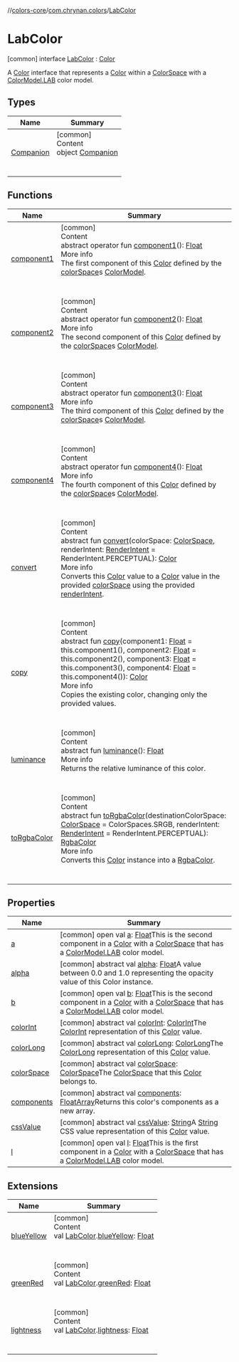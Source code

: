 //[colors-core](../../../index.md)/[com.chrynan.colors](../index.md)/[LabColor](index.md)



# LabColor  
 [common] interface [LabColor](index.md) : [Color](../-color/index.md)

A [Color](../-color/index.md) interface that represents a [Color](../-color/index.md) within a [ColorSpace](../../com.chrynan.colors.space/-color-space/index.md) with a [ColorModel.LAB](../../com.chrynan.colors.space/-color-model/-l-a-b/index.md) color model.

   


## Types  
  
|  Name |  Summary | 
|---|---|
| <a name="com.chrynan.colors/LabColor.Companion///PointingToDeclaration/"></a>[Companion](-companion/index.md)| <a name="com.chrynan.colors/LabColor.Companion///PointingToDeclaration/"></a>[common]  <br>Content  <br>object [Companion](-companion/index.md)  <br><br><br>|


## Functions  
  
|  Name |  Summary | 
|---|---|
| <a name="com.chrynan.colors/Color/component1/#/PointingToDeclaration/"></a>[component1](../-color/component1.md)| <a name="com.chrynan.colors/Color/component1/#/PointingToDeclaration/"></a>[common]  <br>Content  <br>abstract operator fun [component1](../-color/component1.md)(): [Float](https://kotlinlang.org/api/latest/jvm/stdlib/kotlin/-float/index.html)  <br>More info  <br>The first component of this [Color](../-color/index.md) defined by the [colorSpace](../-color/color-space.md)s [ColorModel](../../com.chrynan.colors.space/-color-model/index.md).  <br><br><br>|
| <a name="com.chrynan.colors/Color/component2/#/PointingToDeclaration/"></a>[component2](../-color/component2.md)| <a name="com.chrynan.colors/Color/component2/#/PointingToDeclaration/"></a>[common]  <br>Content  <br>abstract operator fun [component2](../-color/component2.md)(): [Float](https://kotlinlang.org/api/latest/jvm/stdlib/kotlin/-float/index.html)  <br>More info  <br>The second component of this [Color](../-color/index.md) defined by the [colorSpace](../-color/color-space.md)s [ColorModel](../../com.chrynan.colors.space/-color-model/index.md).  <br><br><br>|
| <a name="com.chrynan.colors/Color/component3/#/PointingToDeclaration/"></a>[component3](../-color/component3.md)| <a name="com.chrynan.colors/Color/component3/#/PointingToDeclaration/"></a>[common]  <br>Content  <br>abstract operator fun [component3](../-color/component3.md)(): [Float](https://kotlinlang.org/api/latest/jvm/stdlib/kotlin/-float/index.html)  <br>More info  <br>The third component of this [Color](../-color/index.md) defined by the [colorSpace](../-color/color-space.md)s [ColorModel](../../com.chrynan.colors.space/-color-model/index.md).  <br><br><br>|
| <a name="com.chrynan.colors/Color/component4/#/PointingToDeclaration/"></a>[component4](../-color/component4.md)| <a name="com.chrynan.colors/Color/component4/#/PointingToDeclaration/"></a>[common]  <br>Content  <br>abstract operator fun [component4](../-color/component4.md)(): [Float](https://kotlinlang.org/api/latest/jvm/stdlib/kotlin/-float/index.html)  <br>More info  <br>The fourth component of this [Color](../-color/index.md) defined by the [colorSpace](../-color/color-space.md)s [ColorModel](../../com.chrynan.colors.space/-color-model/index.md).  <br><br><br>|
| <a name="com.chrynan.colors/Color/convert/#com.chrynan.colors.space.ColorSpace#com.chrynan.colors.space.RenderIntent/PointingToDeclaration/"></a>[convert](../-color/convert.md)| <a name="com.chrynan.colors/Color/convert/#com.chrynan.colors.space.ColorSpace#com.chrynan.colors.space.RenderIntent/PointingToDeclaration/"></a>[common]  <br>Content  <br>abstract fun [convert](../-color/convert.md)(colorSpace: [ColorSpace](../../com.chrynan.colors.space/-color-space/index.md), renderIntent: [RenderIntent](../../com.chrynan.colors.space/-render-intent/index.md) = RenderIntent.PERCEPTUAL): [Color](../-color/index.md)  <br>More info  <br>Converts this [Color](../-color/index.md) value to a [Color](../-color/index.md) value in the provided [colorSpace](../-color/convert.md) using the provided [renderIntent](../-color/convert.md).  <br><br><br>|
| <a name="com.chrynan.colors/Color/copy/#kotlin.Float#kotlin.Float#kotlin.Float#kotlin.Float/PointingToDeclaration/"></a>[copy](../-color/copy.md)| <a name="com.chrynan.colors/Color/copy/#kotlin.Float#kotlin.Float#kotlin.Float#kotlin.Float/PointingToDeclaration/"></a>[common]  <br>Content  <br>abstract fun [copy](../-color/copy.md)(component1: [Float](https://kotlinlang.org/api/latest/jvm/stdlib/kotlin/-float/index.html) = this.component1(), component2: [Float](https://kotlinlang.org/api/latest/jvm/stdlib/kotlin/-float/index.html) = this.component2(), component3: [Float](https://kotlinlang.org/api/latest/jvm/stdlib/kotlin/-float/index.html) = this.component3(), component4: [Float](https://kotlinlang.org/api/latest/jvm/stdlib/kotlin/-float/index.html) = this.component4()): [Color](../-color/index.md)  <br>More info  <br>Copies the existing color, changing only the provided values.  <br><br><br>|
| <a name="com.chrynan.colors/Color/luminance/#/PointingToDeclaration/"></a>[luminance](../-color/luminance.md)| <a name="com.chrynan.colors/Color/luminance/#/PointingToDeclaration/"></a>[common]  <br>Content  <br>abstract fun [luminance](../-color/luminance.md)(): [Float](https://kotlinlang.org/api/latest/jvm/stdlib/kotlin/-float/index.html)  <br>More info  <br>Returns the relative luminance of this color.  <br><br><br>|
| <a name="com.chrynan.colors/Color/toRgbaColor/#com.chrynan.colors.space.ColorSpace#com.chrynan.colors.space.RenderIntent/PointingToDeclaration/"></a>[toRgbaColor](../-color/to-rgba-color.md)| <a name="com.chrynan.colors/Color/toRgbaColor/#com.chrynan.colors.space.ColorSpace#com.chrynan.colors.space.RenderIntent/PointingToDeclaration/"></a>[common]  <br>Content  <br>abstract fun [toRgbaColor](../-color/to-rgba-color.md)(destinationColorSpace: [ColorSpace](../../com.chrynan.colors.space/-color-space/index.md) = ColorSpaces.SRGB, renderIntent: [RenderIntent](../../com.chrynan.colors.space/-render-intent/index.md) = RenderIntent.PERCEPTUAL): [RgbaColor](../-rgba-color/index.md)  <br>More info  <br>Converts this [Color](../-color/index.md) instance into a [RgbaColor](../-rgba-color/index.md).  <br><br><br>|


## Properties  
  
|  Name |  Summary | 
|---|---|
| <a name="com.chrynan.colors/LabColor/a/#/PointingToDeclaration/"></a>[a](a.md)| <a name="com.chrynan.colors/LabColor/a/#/PointingToDeclaration/"></a> [common] open val [a](a.md): [Float](https://kotlinlang.org/api/latest/jvm/stdlib/kotlin/-float/index.html)This is the second component in a [Color](../-color/index.md) with a [ColorSpace](../../com.chrynan.colors.space/-color-space/index.md) that has a [ColorModel.LAB](../../com.chrynan.colors.space/-color-model/-l-a-b/index.md) color model.   <br>|
| <a name="com.chrynan.colors/LabColor/alpha/#/PointingToDeclaration/"></a>[alpha](index.md#%5Bcom.chrynan.colors%2FLabColor%2Falpha%2F%23%2FPointingToDeclaration%2F%5D%2FProperties%2F-144979981)| <a name="com.chrynan.colors/LabColor/alpha/#/PointingToDeclaration/"></a> [common] abstract val [alpha](index.md#%5Bcom.chrynan.colors%2FLabColor%2Falpha%2F%23%2FPointingToDeclaration%2F%5D%2FProperties%2F-144979981): [Float](https://kotlinlang.org/api/latest/jvm/stdlib/kotlin/-float/index.html)A value between 0.0 and 1.0 representing the opacity value of this Color instance.   <br>|
| <a name="com.chrynan.colors/LabColor/b/#/PointingToDeclaration/"></a>[b](b.md)| <a name="com.chrynan.colors/LabColor/b/#/PointingToDeclaration/"></a> [common] open val [b](b.md): [Float](https://kotlinlang.org/api/latest/jvm/stdlib/kotlin/-float/index.html)This is the second component in a [Color](../-color/index.md) with a [ColorSpace](../../com.chrynan.colors.space/-color-space/index.md) that has a [ColorModel.LAB](../../com.chrynan.colors.space/-color-model/-l-a-b/index.md) color model.   <br>|
| <a name="com.chrynan.colors/LabColor/colorInt/#/PointingToDeclaration/"></a>[colorInt](index.md#%5Bcom.chrynan.colors%2FLabColor%2FcolorInt%2F%23%2FPointingToDeclaration%2F%5D%2FProperties%2F-144979981)| <a name="com.chrynan.colors/LabColor/colorInt/#/PointingToDeclaration/"></a> [common] abstract val [colorInt](index.md#%5Bcom.chrynan.colors%2FLabColor%2FcolorInt%2F%23%2FPointingToDeclaration%2F%5D%2FProperties%2F-144979981): [ColorInt](../-color-int/index.md)The [ColorInt](../-color-int/index.md) representation of this [Color](../-color/index.md) value.   <br>|
| <a name="com.chrynan.colors/LabColor/colorLong/#/PointingToDeclaration/"></a>[colorLong](index.md#%5Bcom.chrynan.colors%2FLabColor%2FcolorLong%2F%23%2FPointingToDeclaration%2F%5D%2FProperties%2F-144979981)| <a name="com.chrynan.colors/LabColor/colorLong/#/PointingToDeclaration/"></a> [common] abstract val [colorLong](index.md#%5Bcom.chrynan.colors%2FLabColor%2FcolorLong%2F%23%2FPointingToDeclaration%2F%5D%2FProperties%2F-144979981): [ColorLong](../-color-long/index.md)The [ColorLong](../-color-long/index.md) representation of this [Color](../-color/index.md) value.   <br>|
| <a name="com.chrynan.colors/LabColor/colorSpace/#/PointingToDeclaration/"></a>[colorSpace](index.md#%5Bcom.chrynan.colors%2FLabColor%2FcolorSpace%2F%23%2FPointingToDeclaration%2F%5D%2FProperties%2F-144979981)| <a name="com.chrynan.colors/LabColor/colorSpace/#/PointingToDeclaration/"></a> [common] abstract val [colorSpace](index.md#%5Bcom.chrynan.colors%2FLabColor%2FcolorSpace%2F%23%2FPointingToDeclaration%2F%5D%2FProperties%2F-144979981): [ColorSpace](../../com.chrynan.colors.space/-color-space/index.md)The [ColorSpace](../../com.chrynan.colors.space/-color-space/index.md) that this [Color](../-color/index.md) belongs to.   <br>|
| <a name="com.chrynan.colors/LabColor/components/#/PointingToDeclaration/"></a>[components](index.md#%5Bcom.chrynan.colors%2FLabColor%2Fcomponents%2F%23%2FPointingToDeclaration%2F%5D%2FProperties%2F-144979981)| <a name="com.chrynan.colors/LabColor/components/#/PointingToDeclaration/"></a> [common] abstract val [components](index.md#%5Bcom.chrynan.colors%2FLabColor%2Fcomponents%2F%23%2FPointingToDeclaration%2F%5D%2FProperties%2F-144979981): [FloatArray](https://kotlinlang.org/api/latest/jvm/stdlib/kotlin/-float-array/index.html)Returns this color's components as a new array.   <br>|
| <a name="com.chrynan.colors/LabColor/cssValue/#/PointingToDeclaration/"></a>[cssValue](index.md#%5Bcom.chrynan.colors%2FLabColor%2FcssValue%2F%23%2FPointingToDeclaration%2F%5D%2FProperties%2F-144979981)| <a name="com.chrynan.colors/LabColor/cssValue/#/PointingToDeclaration/"></a> [common] abstract val [cssValue](index.md#%5Bcom.chrynan.colors%2FLabColor%2FcssValue%2F%23%2FPointingToDeclaration%2F%5D%2FProperties%2F-144979981): [String](https://kotlinlang.org/api/latest/jvm/stdlib/kotlin/-string/index.html)A [String](https://kotlinlang.org/api/latest/jvm/stdlib/kotlin/-string/index.html) CSS value representation of this [Color](../-color/index.md) value.   <br>|
| <a name="com.chrynan.colors/LabColor/l/#/PointingToDeclaration/"></a>[l](l.md)| <a name="com.chrynan.colors/LabColor/l/#/PointingToDeclaration/"></a> [common] open val [l](l.md): [Float](https://kotlinlang.org/api/latest/jvm/stdlib/kotlin/-float/index.html)This is the first component in a [Color](../-color/index.md) with a [ColorSpace](../../com.chrynan.colors.space/-color-space/index.md) that has a [ColorModel.LAB](../../com.chrynan.colors.space/-color-model/-l-a-b/index.md) color model.   <br>|


## Extensions  
  
|  Name |  Summary | 
|---|---|
| <a name="com.chrynan.colors//blueYellow/com.chrynan.colors.LabColor#/PointingToDeclaration/"></a>[blueYellow](../blue-yellow.md)| <a name="com.chrynan.colors//blueYellow/com.chrynan.colors.LabColor#/PointingToDeclaration/"></a>[common]  <br>Content  <br>val [LabColor](index.md).[blueYellow](../blue-yellow.md): [Float](https://kotlinlang.org/api/latest/jvm/stdlib/kotlin/-float/index.html)  <br><br><br>|
| <a name="com.chrynan.colors//greenRed/com.chrynan.colors.LabColor#/PointingToDeclaration/"></a>[greenRed](../green-red.md)| <a name="com.chrynan.colors//greenRed/com.chrynan.colors.LabColor#/PointingToDeclaration/"></a>[common]  <br>Content  <br>val [LabColor](index.md).[greenRed](../green-red.md): [Float](https://kotlinlang.org/api/latest/jvm/stdlib/kotlin/-float/index.html)  <br><br><br>|
| <a name="com.chrynan.colors//lightness/com.chrynan.colors.LabColor#/PointingToDeclaration/"></a>[lightness](../lightness.md)| <a name="com.chrynan.colors//lightness/com.chrynan.colors.LabColor#/PointingToDeclaration/"></a>[common]  <br>Content  <br>val [LabColor](index.md).[lightness](../lightness.md): [Float](https://kotlinlang.org/api/latest/jvm/stdlib/kotlin/-float/index.html)  <br><br><br>|

